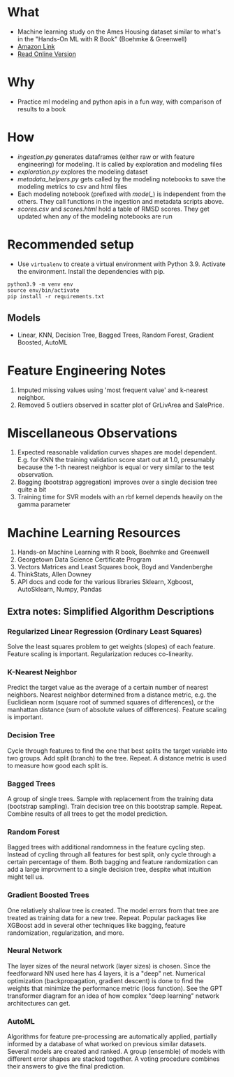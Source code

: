 # What 
- Machine learning study on the Ames Housing dataset similar to what's in the "Hands-On ML with R Book" (Boehmke & Greenwell)
- [Amazon Link](https://www.amazon.com/Hands-Machine-Learning-Chapman-Hall/dp/1138495689)
- [Read Online Version](https://bradleyboehmke.github.io/HOML/)

# Why 
- Practice ml modeling and python apis in a fun way, with comparison of results to a book

# How
- *ingestion.py* generates dataframes (either raw or with feature engineering) for modeling. It is called by exploration and modeling files
- *exploration.py* explores the modeling dataset
- *metadata_helpers.py* gets called by the modeling notebooks to save the modeling metrics to csv and html files
- Each modeling notebook (prefixed with *model_*) is independent from the others. They call functions in the ingestion and metadata scripts above.
- *scores.csv* and *scores.html* hold a table of RMSD scores. They get updated when any of the modeling notebooks are run

# Recommended setup
- Use `virtualenv` to create a virtual environment with Python 3.9. Activate the environment. Install the dependencies with pip.
``` 
python3.9 -m venv env 
source env/bin/activate 
pip install -r requirements.txt
```

## Models
* Linear, KNN, Decision Tree, Bagged Trees, Random Forest, Gradient Boosted, AutoML 

# Feature Engineering Notes 
1. Imputed missing values using 'most frequent value' and k-nearest neighbor.
1. Removed 5 outliers observed in scatter plot of GrLivArea and SalePrice. 

# Miscellaneous Observations
1. Expected reasonable validation curves shapes are model dependent. E.g. for KNN the training validation score start out at 1.0, presumably because the 1-th nearest neighbor is equal or very similar to the test observation.
1. Bagging (bootstrap aggregation) improves over a single decision tree quite a bit
1. Training time for SVR models with an rbf kernel depends heavily on the gamma parameter

# Machine Learning Resources
1. Hands-on Machine Learning with R book, Boehmke and Greenwell
1. Georgetown Data Science Certificate Program
1. Vectors Matrices and Least Squares book, Boyd and Vandenberghe
1. ThinkStats, Allen Downey
1. API docs and code for the various libraries Sklearn, Xgboost, AutoSklearn, Numpy, Pandas

## Extra notes: Simplified Algorithm Descriptions

### Regularized Linear Regression (Ordinary Least Squares)  
Solve the least squares problem to get weights (slopes) of each feature. Feature scaling is important. Regularization reduces co-linearity.

### K-Nearest Neighbor
Predict the target value as the average of a certain number of nearest neighbors. Nearest neighbor determined from a distance metric, e.g. the Euclidiean norm (square root of summed squares of differences), or the manhattan distance (sum of absolute values of differences). Feature scaling is important.

### Decision Tree
Cycle through features to find the one that best splits the target variable into two groups. Add split (branch) to the tree. Repeat. A distance metric is used to measure how good each split is.

### Bagged Trees
A group of single trees. Sample with replacement from the training data (bootstrap sampling). Train decision tree on this bootstrap sample. Repeat. Combine results of all trees to get the model prediction.

### Random Forest
Bagged trees with additional randomness in the feature cycling step. Instead of cycling through all features for best split, only cycle through a certain percentage of them. Both bagging and feature randomization can add a large improvment to a single decision tree, despite what intuition might tell us. 

### Gradient Boosted Trees
One relatively shallow tree is created. The model errors from that tree are treated as training data for a new tree. Repeat. Popular packages like XGBoost add in several other techniques like bagging, feature randomization, regularization, and more. 

### Neural Network
The layer sizes of the neural network (layer sizes) is chosen. Since the feedforward NN used here has 4 layers, it is a "deep" net. Numerical optimization (backpropagation, gradient descent) is done to find the weights that minimize the performance metric (loss function). See the GPT transformer diagram for an idea of how complex "deep learning" network architectures can get.

### AutoML  
Algorithms for feature pre-processing are automatically applied, partially informed by a database of what worked on previous similar datasets. Several models are created and ranked. A group (ensemble) of models with different error shapes are stacked together. A voting procedure combines their answers to give the final prediction. 
